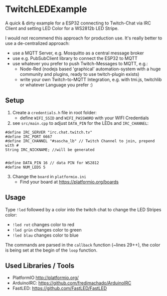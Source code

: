 # TwitchLEDExample

A quick & dirty example for a ESP32 connecting to Twitch-Chat via IRC Client and setting LED Color for a WS2812b LED Stripe. 

I would not recommend this approach for production use. It's really better to use a de-centralized approach: 

- use a MQTT Server, e.g. Mosquitto as a central message broker
- use e.g. PubSubClient library to connect the ESP32 to MQTT
- use whatever you prefer to push Twitch-Messages to MQTT, e.g.:
   - Node-Red (nodejs based 'graphical' automation-system with a huge community and plugins, ready to use twitch-plugin exists)
   - write your own Twitch-to-MQTT Integration, e.g. with tmi.js, twitchlib or whatever Language you prefer :) 

## Setup

1. Create a `credentials.h` file in root folder:
   - define `WIFI_SSID` and `WIFI_PASSWORD` with your WIFI Credentials
2. see `src/main.cpp` to adjust `DATA_PIN` for the LEDs and `IRC_CHANNEL`:
```
#define IRC_SERVER "irc.chat.twitch.tv"
#define IRC_PORT 6667
#define IRC_CHANNEL "#sascha_lb" // Twitch Channel to join, prepend with #
String IRC_NICKNAME; //will be generated


#define DATA_PIN 16 // data PIN for WS2812
#define NUM_LEDS 5
```

3. Change the `board` in `platformio.ini`
   - Find your board at https://platformio.org/boards


## Usage

Type `!led` followed by a color into the twitch chat to change the LED Stripes color:
- `!led rot` changes color to red
- `!led grün` changes color to green
- `!led blau` changes color to blue

The commands are parsed in the `callback` function (~lines 29++), the color is being set at the begin of the `loop` function.

## Used Libraries / Tools

- PlatformIO http://platformio.org/
- ArduinoIRC: https://github.com/fredimachado/ArduinoIRC
- FastLED: https://github.com/FastLED/FastLED